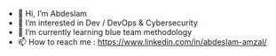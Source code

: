 - 👋 Hi, I’m Abdeslam
- 👀 I’m interested in Dev / DevOps & Cybersecurity
- 🌱 I’m currently learning blue team methodology
- 📫 How to reach me :
    https://www.linkedin.com/in/abdeslam-amzal/

<!---
abdelamzal/abdelamzal is a ✨ special ✨ repository because its `README.md` (this file) appears on your GitHub profile.
You can click the Preview link to take a look at your changes.
--->
